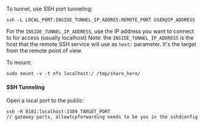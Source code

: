 To tunnel, use SSH port tunneling:
```
ssh -L LOCAL_PORT:INSIDE_TUNNEL_IP_ADDRES:REMOTE_PORT USER@IP_ADDRESS
```

For the `INSIDE_TUNNEL_IP_ADDRESS`, use the IP address you want to connect to for access (usually localhost)
Note: the `INSIDE_TUNNEL_IP_ADDRESS` is the host that the remote SSH service will use as `host:` parameter.  It's the target from the remote point of view.

To mount:
```
sudo mount -v -t nfs localhost:/ /tmp/share_here/
```

#### SSH Tunneling
Open a local port to the public:
```
ssh -R 8181:localhost:3389 TARGET_PORT
// gateway ports, allowtcpforwarding needs to be yes in the sshdconfig
```